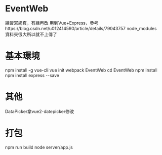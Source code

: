 # EventWeb
練習寫網頁，有緣再改
用到Vue+Express，參考https://blog.csdn.net/u012414590/article/details/79043757
node_modules資料夾很大所以就不上傳了  


# 基本環境
npm install -g vue-cli
vue init webpack EventWeb
cd EventWeb
npm install
npm install express --save

# 其他
DataPicker拿vue2-datepicker修改

# 打包
npm run build
node server/app.js
